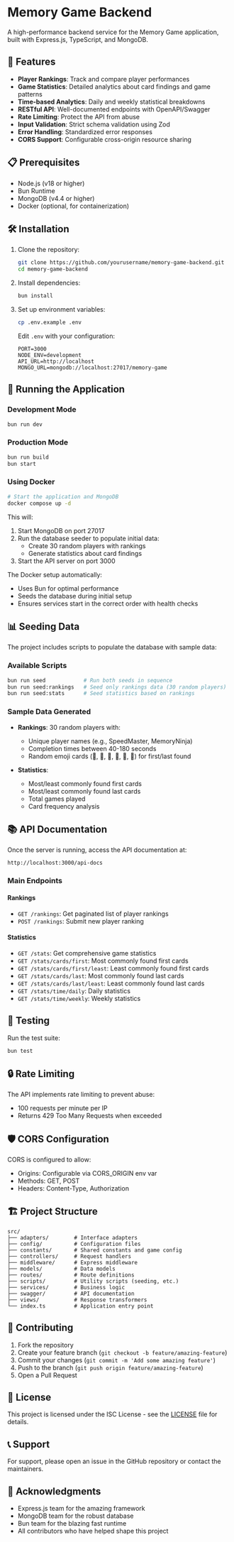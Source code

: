 # Memory Game Backend

A high-performance backend service for the Memory Game application, built with Express.js, TypeScript, and MongoDB.

## 🚀 Features

- **Player Rankings**: Track and compare player performances
- **Game Statistics**: Detailed analytics about card findings and game patterns
- **Time-based Analytics**: Daily and weekly statistical breakdowns
- **RESTful API**: Well-documented endpoints with OpenAPI/Swagger
- **Rate Limiting**: Protect the API from abuse
- **Input Validation**: Strict schema validation using Zod
- **Error Handling**: Standardized error responses
- **CORS Support**: Configurable cross-origin resource sharing

## 📋 Prerequisites

- Node.js (v18 or higher)
- Bun Runtime
- MongoDB (v4.4 or higher)
- Docker (optional, for containerization)

## 🛠️ Installation

1. Clone the repository:
   ```bash
   git clone https://github.com/yourusername/memory-game-backend.git
   cd memory-game-backend
   ```

2. Install dependencies:
   ```bash
   bun install
   ```

3. Set up environment variables:
   ```bash
   cp .env.example .env
   ```
   Edit `.env` with your configuration:
   ```env
   PORT=3000
   NODE_ENV=development
   API_URL=http://localhost
   MONGO_URL=mongodb://localhost:27017/memory-game
   ```

## 🚀 Running the Application

### Development Mode
```bash
bun run dev
```

### Production Mode
```bash
bun run build
bun start
```

### Using Docker
```bash
# Start the application and MongoDB
docker compose up -d
```

This will:
1. Start MongoDB on port 27017
2. Run the database seeder to populate initial data:
   - Create 30 random players with rankings
   - Generate statistics about card findings
3. Start the API server on port 3000

The Docker setup automatically:
- Uses Bun for optimal performance
- Seeds the database during initial setup
- Ensures services start in the correct order with health checks

## 📊 Seeding Data

The project includes scripts to populate the database with sample data:

### Available Scripts
```bash
bun run seed            # Run both seeds in sequence
bun run seed:rankings   # Seed only rankings data (30 random players)
bun run seed:stats      # Seed statistics based on rankings
```

### Sample Data Generated
- **Rankings**: 30 random players with:
  - Unique player names (e.g., SpeedMaster, MemoryNinja)
  - Completion times between 40-180 seconds
  - Random emoji cards (🍕, 🍔, 🍣, 🍩, 🍦, 🍇) for first/last found

- **Statistics**:
  - Most/least commonly found first cards
  - Most/least commonly found last cards
  - Total games played
  - Card frequency analysis

## 📚 API Documentation

Once the server is running, access the API documentation at:
```
http://localhost:3000/api-docs
```

### Main Endpoints

#### Rankings
- `GET /rankings`: Get paginated list of player rankings
- `POST /rankings`: Submit new player ranking

#### Statistics
- `GET /stats`: Get comprehensive game statistics
- `GET /stats/cards/first`: Most commonly found first cards
- `GET /stats/cards/first/least`: Least commonly found first cards
- `GET /stats/cards/last`: Most commonly found last cards
- `GET /stats/cards/last/least`: Least commonly found last cards
- `GET /stats/time/daily`: Daily statistics
- `GET /stats/time/weekly`: Weekly statistics

## 🧪 Testing

Run the test suite:
```bash
bun test
```

## 🔒 Rate Limiting

The API implements rate limiting to prevent abuse:
- 100 requests per minute per IP
- Returns 429 Too Many Requests when exceeded

## 🛡️ CORS Configuration

CORS is configured to allow:
- Origins: Configurable via CORS_ORIGIN env var
- Methods: GET, POST
- Headers: Content-Type, Authorization

## 🏗️ Project Structure

```
src/
├── adapters/        # Interface adapters
├── config/          # Configuration files
├── constants/       # Shared constants and game config
├── controllers/     # Request handlers
├── middleware/      # Express middleware
├── models/          # Data models
├── routes/          # Route definitions
├── scripts/         # Utility scripts (seeding, etc.)
├── services/        # Business logic
├── swagger/         # API documentation
├── views/           # Response transformers
└── index.ts         # Application entry point
```

## 🤝 Contributing

1. Fork the repository
2. Create your feature branch (`git checkout -b feature/amazing-feature`)
3. Commit your changes (`git commit -m 'Add some amazing feature'`)
4. Push to the branch (`git push origin feature/amazing-feature`)
5. Open a Pull Request

## 📄 License

This project is licensed under the ISC License - see the [LICENSE](LICENSE) file for details.

## 📞 Support

For support, please open an issue in the GitHub repository or contact the maintainers.

## 🙏 Acknowledgments

- Express.js team for the amazing framework
- MongoDB team for the robust database
- Bun team for the blazing fast runtime
- All contributors who have helped shape this project

